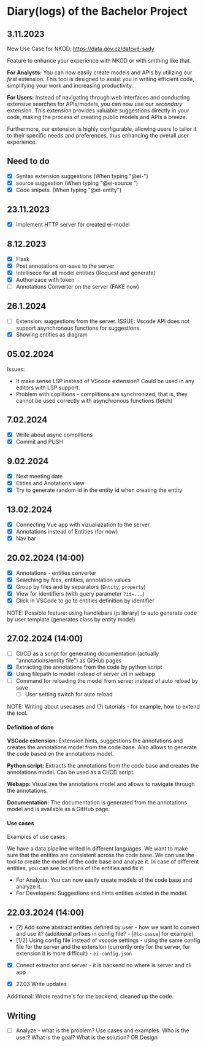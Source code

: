 # Diary(logs) of the Bachelor Project

## 3.11.2023

New Use Case for NKOD: https://data.gov.cz/datové-sady

Feature to enhance your experience with NKOD or with smthing like that.

**For Analysts:** You can now easily create models and APIs by utilizing 
our *first* extension. This tool is designed to assist you in writing efficient
code, simplifying your work and increasing productivity.

**For Users:** Instead of navigating through web interfaces and conducting
extensive searches for APIs/models, you can now use our *secondary* extension.
This extension provides valuable suggestions directly in your code, making the
process of creating public models and APIs a breeze.

Furthermore, our extension is highly configurable, allowing users to tailor it
to their specific needs and preferences, thus enhancing the overall user
experience.

## Need to do

- [x] Syntax extension suggestions (When typing "@ei-")
- [x] source suggestion (When typing "@ei-source ")
- [x] Code snipets. (When typing "@ei-entity")

## 23.11.2023

- [x] Implement HTTP server for created ei-model

## 8.12.2023

- [x] Flask
- [x] Post annotations on-save to the server
- [x] Intellisece for all model entities (Request and generate)
- [x] Authorizace with token
- [ ] Annotations Converter on the server (FAKE now)

## 26.1.2024

- [ ] Extension: suggestions from the server. ISSUE: Vscode API does not support
  asynchronous functions for suggestions.
- [x] Showing entities as diagram

## 05.02.2024

Issues:

- It make sense LSP instead of VScode extension? Could be used in any
editors with LSP support.
- Problem with coplitions - complitions are synchronized, that is, they cannot
  be used correctly with asynchronous functions (fetch) 

## 7.02.2024

- [x] Write about async complitions
- [x] Commit and PUSH

## 9.02.2024

- [x] Next meeting date
- [x] Etities and Anotations view
- [x] Try to generate random id in the entity id when creating the entity

## 13.02.2024

- [x] Connecting Vue app with vizualiazation to the server
- [x] Annotations instead of Entities (for now)
- [x] Nav bar

## 20.02.2024 (14:00)

- [x] Annotations - entities converter
- [x] Searching by files, entities, annotation values
- [x] Group by files and by separators (`Entity`, `property`)
- [x] View for identifiers (with query parameter `?id=...`)
- [x] Click in VSCode to go to entities definition by identifier

NOTE: Possible feature: using handlebars (js library) to auto generate code by
user template (generates class by entity model)

## 27.02.2024 (14:00)

- [ ] CI/CD as a script for generating documentation (actually
  "annotations/entity file") as GitHub pages
- [x] Extracting the annotations from the code by python script
- [x] Using filepath to model instead of server url in webapp
- [ ] Command for reloading the model from server instead of auto reload by save
    - [ ] User setting switch for auto reload

NOTE: Writing about usecases and (?) tutorials - for example, how to extend the
tool.

#### Definition of done

**VSCode extension:** Extension hints, suggestions the annotations and
creates the annotations model from the code base. Also allows to generate the
code based on the annotations model.

**Python script:** Extracts the annotations from the code base and creates the
annotations model. Can be used as a CI/CD script.

**Webapp:** Visualizes the annotations model and allows to navigate through the
annotations.

**Documentation:** The documentation is generated from the annotations model and
is available as a GitHub page.

#### Use cases

Examples of use cases:

We have a data pipeline writed in different languages. We want to make sure that
the entities are consistent across the code base. We can use the tool to create
the model of the code base and analyze it. In case of different entities, you
can see locations of the entities and fix it.

- For Analysts: You can now easily create models of the code base and analyze it.
- For Developers: Suggestions and hints entities existed in the model.

## 22.03.2024 (14:00)

- [?] Add some abstract entities defined by user - how we want to convert and
  use it? (additional prfixes in config file? - [`@lc-issue`] for example)
- [1/2] Using config file instead of vscode settings - using the same config
  file for the server and the extension (currently only for the server, for 
  extension it is more difficult) - `ei-config.json`
- [x] Cnnect extractor and server - it is backend no where is server and cli app

- [x] 27.03 Write updates

Additional: Wrote readme's for the backend, cleaned up the code.

## Writing

- [ ] Analyze - what is the problem? Use cases and examples. Who is the user?
  What is the goal? What is the solution? OR Design


